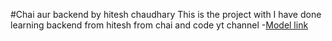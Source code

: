 #Chai aur backend by hitesh chaudhary
This is the project with I have done learning backend from hitesh from chai and code yt channel
-[Model link](https://app.eraser.io/workspace/YtPqZ1VogxGy1jzIDkzj)